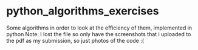 # python_algorithms_exercises
Some algorithms in order to look at the efficiency of them, implemented in python 
Note: I lost the file so only have the screenshots that i uploaded to the pdf as my submission, so  just photos of the code :(
